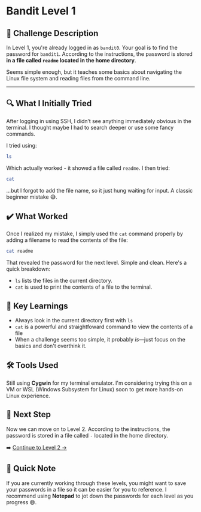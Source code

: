 # Bandit Level 1

## 📝 **Challenge Description**  
In Level 1, you're already logged in as `bandit0`. Your goal is to find the password for `bandit1`. According to the instructions, the password is stored **in a file called `readme` located in the home directory**.  

Seems simple enough, but it teaches some basics about navigating the Linux file system and reading files from the command line.

---

## 🔍 **What I Initially Tried**  
After logging in using SSH, I didn’t see anything immediately obvious in the terminal. I thought maybe I had to search deeper or use some fancy commands.

I tried using:
```bash
ls
```
Which actually worked - it showed a file called `readme`.
I then tried: 
```bash
cat
```
...but I forgot to add the file name, so it just hung waiting for input. A classic beginner mistake 😅.

## ✔️ What Worked
Once I realized my mistake, I simply used the `cat` command properly by adding a filename to read the contents of the file:
```bash
cat readme
```

That revealed the password for the next level. Simple and clean.
Here's a quick breakdown:
- `ls` lists the files in the current directory.
- `cat` is used to print the contents of a file to the terminal.

## 🧠 Key Learnings
- Always look in the current directory first with `ls`
- `cat` is a powerful and straightfoward command to view the contents of a file
- When a challenge seems too simple, it probably *is*—just focus on the basics and don't overthink it.


## 🛠️ Tools Used
Still using **Cygwin** for my terminal emulator. I'm considering trying this on a VM or WSL (Windows Subsystem for Linux) soon to get more hands-on Linux experience. 

## 🔐 Next Step
Now we can move on to Level 2. According to the instructions, the password is stored in a file called `-` located in the home directory.

➡️ [Continue to Level 2 →](level2.md)

## 📓 Quick Note
If you are currently working through these levels, you might want to save your passwords in a file so it can be easier for you to reference. I recommend using **Notepad** to jot down the passwords for each level as you progress 😄. 
